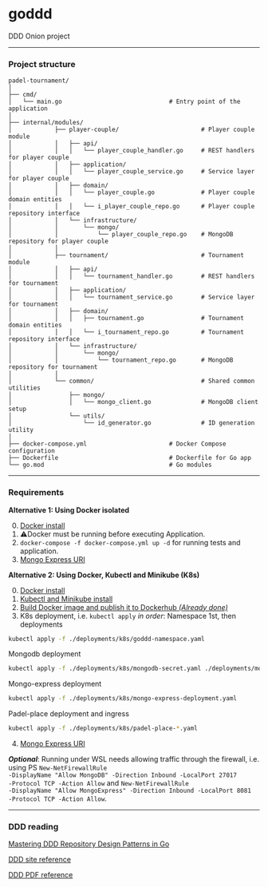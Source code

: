 # goddd
DDD Onion project


---
### Project structure

```plaintext
padel-tournament/
│
├── cmd/
│   └── main.go                              # Entry point of the application
│
├── internal/modules/
│            ├── player-couple/                       # Player couple module
│            │   ├── api/
│            │   │   └── player_couple_handler.go     # REST handlers for player couple
│            │   ├── application/
│            │   │   └── player_couple_service.go     # Service layer for player couple
│            │   ├── domain/
│            │   │   └── player_couple.go             # Player couple domain entities
│            │   │   └── i_player_couple_repo.go      # Player couple repository interface
│            │   └── infrastructure/
│            │       └── mongo/
│            │           └── player_couple_repo.go    # MongoDB repository for player couple
│            │
│            ├── tournament/                          # Tournament module
│            │   ├── api/
│            │   │   └── tournament_handler.go        # REST handlers for tournament
│            │   ├── application/
│            │   │   └── tournament_service.go        # Service layer for tournament
│            │   ├── domain/
│            │   │   ├── tournament.go                # Tournament domain entities
│            │   │   └── i_tournament_repo.go         # Tournament repository interface
│            │   └── infrastructure/
│            │       └── mongo/
│            │           └── tournament_repo.go       # MongoDB repository for tournament
│            │
│            └── common/                              # Shared common utilities
│                ├── mongo/
│                │   └── mongo_client.go              # MongoDB client setup
│                └── utils/
│                    └── id_generator.go              # ID generation utility
│
├── docker-compose.yml                       # Docker Compose configuration
├── Dockerfile                               # Dockerfile for Go app
└── go.mod                                   # Go modules
```


---
### Requirements

**Alternative 1: Using Docker isolated**

0. [Docker install](docs/0_docker-install-in-wsl.txt)
1. ⚠️Docker must be running before executing Application.
2. <code>docker-compose -f docker-compose.yml up -d</code> for running tests and application. 
3. [Mongo Express URI](http://localhost:8081/)

**Alternative 2: Using Docker, Kubectl and Minikube (K8s)**

0. [Docker install](docs/0_docker-install-in-wsl.txt)
1. [Kubectl and Minikube install](docs/1_minikube-install.txt)
2. [Build Docker image and publish it to Dockerhub *(Already done)*](docs/2_build_docker_image_and_publish_it.txt)
3. K8s deployment, i.e. <code>kubectl apply</code> *in order*:
Namespace 1st, then deployments
```bash
kubectl apply -f ./deployments/k8s/goddd-namespace.yaml
```
Mongodb deployment
```bash
kubectl apply -f ./deployments/k8s/mongodb-secret.yaml ./deployments/mongodb-deployment.yaml
```
Mongo-express deployment
```bash
kubectl apply -f ./deployments/k8s/mongo-express-deployment.yaml
```
Padel-place deployment and ingress
```bash
kubectl apply -f ./deployments/k8s/padel-place-*.yaml
```
4. [Mongo Express URI](http://localhost:8081/)

***Optional***: Running under WSL needs allowing traffic through the firewall, i.e. 
using PS <code>New-NetFirewallRule -DisplayName "Allow MongoDB" -Direction Inbound -LocalPort 27017 -Protocol TCP -Action Allow</code>
and <code>New-NetFirewallRule -DisplayName "Allow MongoExpress" -Direction Inbound -LocalPort 8081 -Protocol TCP -Action Allow</code>.  



---
### DDD reading

[Mastering DDD Repository Design Patterns in Go](https://medium.com/@yohata/mastering-ddd-repository-design-patterns-in-go-2034486c82b3)

[DDD site reference](https://www.domainlanguage.com/ddd/reference/)

[DDD PDF reference](docs/DDD_Reference_2015-03.pdf)
